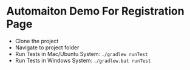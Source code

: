 # Automaiton Demo For Registration Page
* Clone the project
* Navigate to project folder
* Run Tests in Mac/Ubuntu System: ```./gradlew runTest```
* Run Tests in Windows System: ```./gradlew.bat runTest```